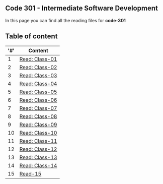 ## Code 301 - Intermediate Software Development
In this page you can find all the reading files for **code-301**

## Table of content 

|'#' |  Content |
| ------------ | -------------|
| 1  | [Read: Class-01](class-01.md)|
| 2  | [Read: Class-02](class-02.md)|
| 3  | [Read: Class-03](class-03.md) |
| 4  | [Read: Class-04](class-04.md)|
| 5  | [Read: Class-05](class-05.md)|
| 6  | [Read: Class-06](class-06.md)|
| 7  | [Read: Class-07](class-07.md)|
| 8  | [Read: Class-08](class-08.md)|
| 9  | [Read: Class-09](class-09.md)|
| 10 | [Read: Class-10](class-10.md)|
| 11 | [Read: Class-11](class-11.md)|
| 12 | [Read: Class-12](class-12.md)|
| 13 | [Read: Class-13](class-13.md)|
| 14 | [Read: Class-14](class-14a.md)|
| 15 | [Read-15](class-14b.md)|